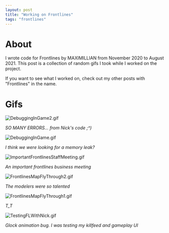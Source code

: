 ```yaml
---
layout: post
title: "Working on Frontlines"
tags: "frontlines"
---
```


# About

I wrote code for Frontlines by MAXIMILLIAN from November 2020 to August 2021. This post is a collection of random gifs I took while I worked on the project. 

If you want to see what I worked on, check out my other posts with "Frontlines" in the name.

# Gifs

![DebuggingInGame2.gif](https://drive.google.com/uc?id=1Uwi49aM_IrGPhlWMSSHBhgtfBqDG2hrY&export=download)

*SO MANY ERRORS... from Nick's code ;^)*

![DebuggingInGame.gif](https://drive.google.com/uc?id=1WqbgJHBP4EbA6oejqd1jY28qig17LzQL&export=download)

*I think we were looking for a memory leak?*

![ImportantFrontlinesStaffMeeting.gif](https://drive.google.com/uc?id=1UBupfQOGBcmCHqaQlul6BIvHKZVGX03r&export=download)

*An important frontlines business meeting*

![FrontlinesMapFlyThrough2.gif](https://drive.google.com/uc?id=1NFNc2QexucchI95rtsBc1z0EB5UwVXFj&export=download)

*The modelers were so talented*

![FrontlinesMapFlyThrough1.gif](https://drive.google.com/uc?id=12jgy3CQp8wM2IVsBEV3tDZ9uIga28Pkb&export=download)

*T_T*

![TestingFLWithNick.gif](https://drive.google.com/uc?id=1d13oyN09LV7tEQDLpblZAJBc8NecotM1&export=download)

*Glock animation bug. I was testing my killfeed and gameplay UI*

